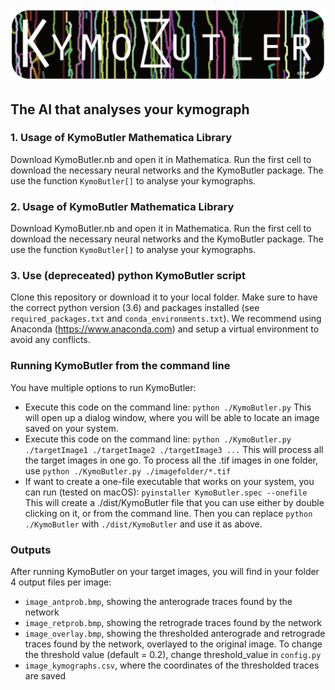 ![alt text](misc/logo.png "KymoButler")
## The AI that analyses your kymograph
### 1. Usage of KymoButler Mathematica Library
Download KymoButler.nb and open it in Mathematica. Run the first cell to download the necessary neural networks and the KymoButler package. The use the function `KymoButler[]` to analyse your kymographs.
### 2. Usage of KymoButler Mathematica Library
Download KymoButler.nb and open it in Mathematica. Run the first cell to download the necessary neural networks and the KymoButler package. The use the function `KymoButler[]` to analyse your kymographs. 
### 3. Use (depreceated) python KymoButler script
Clone this repository or download it to your local folder. Make sure to have the correct python version (3.6) and packages installed (see `required_packages.txt` and `conda_environments.txt`). We recommend using Anaconda (https://www.anaconda.com) and setup a virtual environment to avoid any conflicts.
### Running KymoButler from the command line
You have multiple options to run KymoButler:
* Execute this code on the command line:
`python ./KymoButler.py`
This will open up a dialog window, where you will be able to locate an image saved on your system.
* Execute this code on the command line:
`python ./KymoButler.py ./targetImage1 ./targetImage2 ./targetImage3 ...`
This will process all the target images in one go. To process all the .tif images in one folder, use
`python ./KymoButler.py ./imagefolder/*.tif`
* If want to create a one-file executable that works on your system, you can run (tested on macOS):
`pyinstaller KymoButler.spec --onefile`
This will create a ./dist/KymoButler file that you can use either by double clicking on it, or from the command line. Then you can replace
`python ./KymoButler` with `./dist/KymoButler`
and use it as above.
### Outputs
After running KymoButler on your target images, you will find in your folder 4 output files per image:
* `image_antprob.bmp`, showing the anterograde traces found by the network
* `image_retprob.bmp`, showing the retrograde traces found by the network
* `image_overlay.bmp`, showing the thresholded anterograde and retrograde traces found by the network, overlayed to the original image. To change the threshold value (default = 0.2), change threshold_value in `config.py`
* `image_kymographs.csv`, where the coordinates of the thresholded traces are saved


